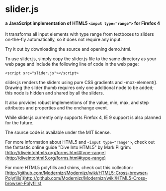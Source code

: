 slider.js
=========

#### a JavaScript implementation of HTML5 `<input type="range">` for Firefox 4

It transforms all input elements with type range from textboxes to sliders
on-the-fly automatically, so it does not require any input.

Try it out by downloading the source and opening demo.html.

To use slider.js, simply copy the slider.js file to the same directory as
your web page and include the following line of code in the web page:

`<script src="slider.js"></script>`

slider.js renders the sliders using pure CSS gradients and -moz-element().
Drawing the slider thumb requires only one additional node to be added; this
node is hidden and shared by all the sliders.

It also provides robust implementions of the value, min, max, and step
attributes and properties and the onchange event.

While slider.js currently only supports Firefox 4, IE 9 support is also planned
for the future.

The source code is available under the MIT license.

For more information about HTML5 and `<input type="range">`, check out the
fantastic online guide "Dive Into HTML5" by Mark Pilgrim:
[http://diveintohtml5.org/forms.html#type-range](http://diveintohtml5.org/forms.html#type-range)

For more HTML5 polyfills and shims, check out this collection:
[http://github.com/Modernizr/Modernizr/wiki/HTML5-Cross-browser-Polyfills](http://github.com/Modernizr/Modernizr/wiki/HTML5-Cross-browser-Polyfills)
